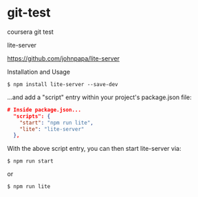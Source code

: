 # git-test

coursera git test 

lite-server

https://github.com/johnpapa/lite-server

Installation and Usage

	$ npm install lite-server --save-dev
	
...and add a "script" entry within your project's package.json file:

```json
# Inside package.json...
  "scripts": {
    "start": "npm run lite",
    "lite": "lite-server"
  },
```
With the above script entry, you can then start lite-server via:

	$ npm run start 

or 

	$ npm run lite 

